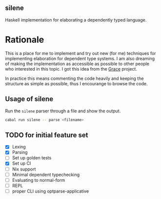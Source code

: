 ## silene

Haskell implementation for elaborating a dependently typed language.

# Rationale

This is a place for me to implement and try out new (for me) techniques for implementing
elaboration for dependent type systems.
I am also dreaming of making the implementation as accessible as possible to other people who
interested in this topic. I got this idea from the [Grace](http:https://github.com/Gabriella439/grace) project.

In practice this means commenting the code heavily and keeping the structure as simple as
possible, thus I encourange to browse the code.

## Usage of silene

Run the `silene` parser through a file and show the output.

```sh
cabal run silene -- parse <filename>
```

## TODO for initial feature set

- [x] Lexing
- [x] Parsing
- [ ] Set up golden tests
- [x] Set up CI
- [ ] Nix support
- [ ] Minimal dependent typechecking
- [ ] Evaluating to normal-form
- [ ] REPL
- [ ] proper CLI using optparse-applicative
